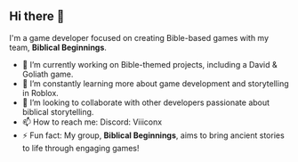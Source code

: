 ## Hi there 👋

I'm a game developer focused on creating Bible-based games with my team, **Biblical Beginnings**.

- 🔭 I’m currently working on Bible-themed projects, including a David & Goliath game.
- 🌱 I’m constantly learning more about game development and storytelling in Roblox.
- 👯 I’m looking to collaborate with other developers passionate about biblical storytelling.
- 📫 How to reach me: Discord: Viiiconx
- ⚡ Fun fact: My group, **Biblical Beginnings**, aims to bring ancient stories to life through engaging games!
